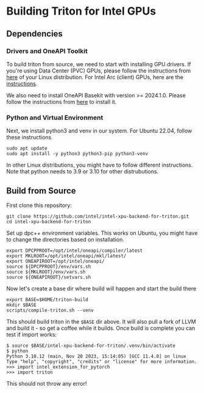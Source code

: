 # Building Triton for Intel GPUs

## Dependencies

### Drivers and OneAPI Toolkit

To build triton from source, we need to start with installing GPU drivers. If you're using Data Center (PVC) GPUs, please follow the instructions from [here](https://dgpu-docs.intel.com/driver/installation.html#install-steps) of your Linux distribution. For Intel Arc (client) GPUs, here are the [instructions](https://dgpu-docs.intel.com/driver/client/overview.html).

We also need to install OneAPI Basekit with version >= 2024.1.0. Please follow the instructions from [here](https://www.intel.com/content/www/us/en/developer/tools/oneapi/base-toolkit-download.html) to install it.


### Python and Virtual Environment

Next, we install python3 and venv in our system. For Ubuntu 22.04, follow these instructions

```
sudo apt update
sudo apt install -y python3 python3-pip python3-venv
```

In other Linux distributions, you might have to follow different instructions. Note that python needs to 3.9 or 3.10 for other distrubutions.


## Build from Source

First clone this repository:

```
git clone https://github.com/intel/intel-xpu-backend-for-triton.git
cd intel-xpu-backend-for-triton
```

Set up dpc++ environment variables. This works on Ubuntu, you might have to change the directories based on installation.

```
export DPCPPROOT=/opt/intel/oneapi/compiler/latest
export MKLROOT=/opt/intel/oneapi/mkl/latest/
export ONEAPIROOT=/opt/intel/oneapi/
source ${DPCPPROOT}/env/vars.sh
source ${MKLROOT}/env/vars.sh
source ${ONEAPIROOT}/setvars.sh
```

Now let's create a base dir where build will happen and start the build there

```
export BASE=$HOME/triton-build
mkdir $BASE
scripts/compile-triton.sh --venv
```

This should build triton in the `$BASE` dir above. It will also pull a fork of LLVM and build it - so get a coffee while it builds. Once build is complete you can test if import works:

```
$ source $BASE/intel-xpu-backend-for-triton/.venv/bin/activate
$ python
Python 3.10.12 (main, Nov 20 2023, 15:14:05) [GCC 11.4.0] on linux
Type "help", "copyright", "credits" or "license" for more information.
>>> import intel_extension_for_pytorch
>>> import triton
```

This should not throw any error!
